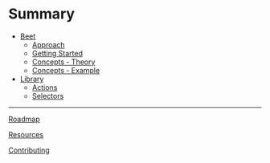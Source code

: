 # Summary
<!-- https://rust-lang.github.io/mdBook/format/summary.html -->
- [Beet](./index.md)
	- [Approach](./overview/approach.md)
	- [Getting Started](./tutorial/getting-started.md)
	- [Concepts - Theory](./tutorial/concepts-theory.md)
	- [Concepts - Example](./tutorial/concepts-example.md)
- [Library](./library/index.md)
	- [Actions](./library/actions.md)
	- [Selectors](./library/selectors.md)
	<!-- - [System Ordering](./beet_ecs/system_ordering.md)
	<!-- - [Action Timers](./beet_ecs/action_timers.md) -->

---

[Roadmap](./misc/roadmap.md)

[Resources](./misc/resources.md)

[Contributing](./misc/contributing.md)